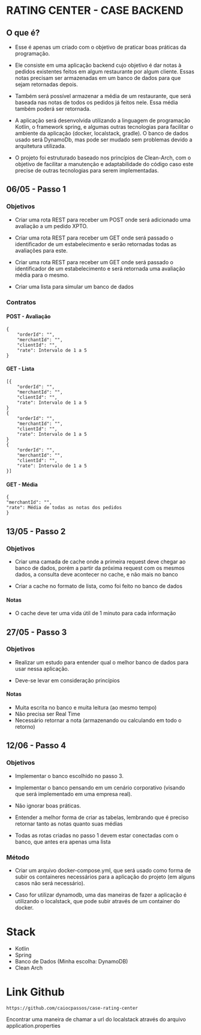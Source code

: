 # RATING CENTER - CASE BACKEND

## O que é?

 - Esse é apenas um criado com o objetivo de praticar boas práticas da programação.


 - Ele consiste em uma aplicação backend cujo objetivo é dar notas à pedidos existentes feitos em algum restaurante por algum cliente. Essas notas precisam ser armazenadas em um banco de dados para que sejam retornadas depois.


 - Também será possível armazenar a média de um restaurante, que será baseada nas notas de todos os pedidos já feitos nele. Essa média também poderá ser retornada.


 - A aplicação será desenvolvida utilizando a linguagem de programação Kotlin, o framework spring, e algumas outras tecnologias para facilitar o ambiente da aplicação (docker, localstack, gradle). O banco de dados usado será DynamoDb, mas pode ser mudado sem problemas devido a arquitetura utilizada.


 - O projeto foi estruturado baseado nos princípios de Clean-Arch, com o objetivo de facilitar a manutenção e adaptabilidade do código caso este precise de outras tecnologias para serem implementadas.

## 06/05 - Passo 1

### Objetivos

 - Criar uma rota REST para receber um POST onde será adicionado uma avaliação a um pedido XPTO.


 - Criar uma rota REST para receber um GET onde será passado o identificador de um estabelecimento e serão retornadas todas as avaliações para este.


 - Criar uma rota REST para receber um GET onde será passado o identificador de um estabelecimento e será retornada uma avaliação média para o mesmo.


 - Criar uma lista para simular um banco de dados

### Contratos

#### POST - Avaliação

```
{
    "orderId": "",
    "merchantId": "",
    "clientId": "",
    "rate": Intervalo de 1 a 5
}
```

#### GET - Lista

```
[{
    "orderId": "",
    "merchantId": "",
    "clientId": "",
    "rate": Intervalo de 1 a 5
}
{
    "orderId": "",
    "merchantId": "",
    "clientId": "",
    "rate": Intervalo de 1 a 5
}
{
    "orderId": "",
    "merchantId": "",
    "clientId": "",
    "rate": Intervalo de 1 a 5
}]
```

#### GET - Média

```
{
"merchantId": "",
"rate": Média de todas as notas dos pedidos
}
```

## 13/05 - Passo 2

### Objetivos

 - Criar uma camada de cache onde a primeira request deve chegar ao banco de dados, porém a partir da próxima request com os mesmos dados, a consulta deve acontecer no cache, e não mais no banco


 - Criar a cache no formato de lista, como foi feito no banco de dados

#### Notas

 - O cache deve ter uma vida útil de 1 minuto para cada informação

## 27/05 - Passo 3

### Objetivos

 - Realizar um estudo para entender qual o melhor banco de dados para usar nessa aplicação.

 - Deve-se levar em consideração princípios 
 
#### Notas
 - Muita escrita no banco e muita leitura (ao mesmo tempo)
 - Não precisa ser Real Time
 - Necessário retornar a nota (armazenando ou calculando em todo o retorno)

## 12/06 - Passo 4

### Objetivos

 - Implementar o banco escolhido no passo 3.


 - Implementar o banco pensando em um cenário corporativo (visando que será implementado em uma empresa real).


 - Não ignorar boas práticas.


 - Entender a melhor forma de criar as tabelas, lembrando que é preciso retornar tanto as notas quanto suas médias


 - Todas as rotas criadas no passo 1 devem estar conectadas com o banco, que antes era apenas uma lista


### Método

 - Criar um arquivo docker-compose.yml, que será usado como forma de subir os containeres necessários para a aplicação do projeto (em alguns casos não será necessário).


 - Caso for utilizar dynamodb, uma das maneiras de fazer a aplicação é utilizando o localstack, que pode subir através de um container do docker.


# Stack

 - Kotlin
 - Spring
 - Banco de Dados (Minha escolha: DynamoDB)
 - Clean Arch

# Link Github

```
https://github.com/caiocpassos/case-rating-center
```

Encontrar uma maneira de chamar a url do localstack através do arquivo application.properties
